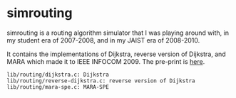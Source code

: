 # simrouting

simrouting is a routing algorithm simulator
that I was playing around with,
in my student era of 2007-2008,
and in my JAIST era of 2008-2010.

It contains the implementations of Dijkstra, reverse version of Dijkstra,
and MARA which made it to IEEE INFOCOM 2009.
The pre-print is [here](https://web.sfc.keio.ac.jp/~rdv/publications/ohara-mara-infocom09.pdf).

```
lib/routing/dijkstra.c: Dijkstra
lib/routing/reverse-dijkstra.c: reverse version of Dijkstra
lib/routing/mara-spe.c: MARA-SPE
```


